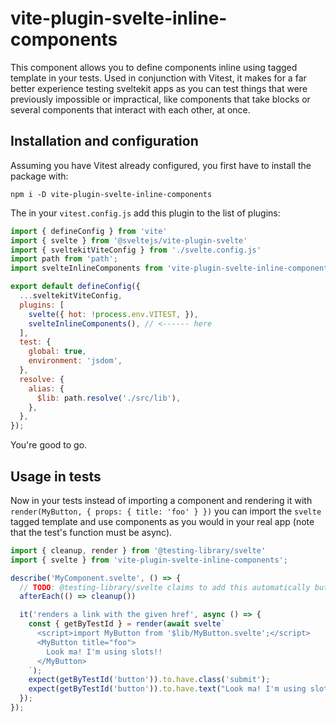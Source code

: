 # vite-plugin-svelte-inline-components

This component allows you to define components inline using tagged template in your tests.
Used in conjunction with Vitest, it makes for a far better experience testing sveltekit apps as you can test things that were previously impossible or impractical, like
components that take blocks or several components that interact with each other, at once.

## Installation and configuration

Assuming you have Vitest already configured, you first have to install the package with:

```shell
npm i -D vite-plugin-svelte-inline-components
```

The in your `vitest.config.js` add this plugin to the list of plugins:

```js
import { defineConfig } from 'vite'
import { svelte } from '@sveltejs/vite-plugin-svelte'
import { sveltekitViteConfig } from './svelte.config.js'
import path from 'path';
import svelteInlineComponents from 'vite-plugin-svelte-inline-components';

export default defineConfig({
  ...sveltekitViteConfig,
  plugins: [
    svelte({ hot: !process.env.VITEST, }),
    svelteInlineComponents(), // <------ here
  ],
  test: {
    global: true,
    environment: 'jsdom',
  },
  resolve: {
    alias: {
      $lib: path.resolve('./src/lib'),
    },
  },
});
```

You're good to go.

## Usage in tests

Now in your tests instead of importing a component and rendering it with `render(MyButton, { props: { title: 'foo' } })` you can import
the `svelte` tagged template and use components as you would in your real app (note that the test's function must be async).

```js
import { cleanup, render } from '@testing-library/svelte'
import { svelte } from 'vite-plugin-svelte-inline-components';

describe('MyComponent.svelte', () => {
  // TODO: @testing-library/svelte claims to add this automatically but it doesn't work without explicit afterEach
  afterEach(() => cleanup())

  it('renders a link with the given href', async () => {
    const { getByTestId } = render(await svelte`
      <script>import MyButton from '$lib/MyButton.svelte';</script>
      <MyButton title="foo">
        Look ma! I'm using slots!!
      </MyButton>
    `);
    expect(getByTestId('button')).to.have.class('submit');
    expect(getByTestId('button')).to.have.text("Look ma! I'm using slots!!");
  });
});
```